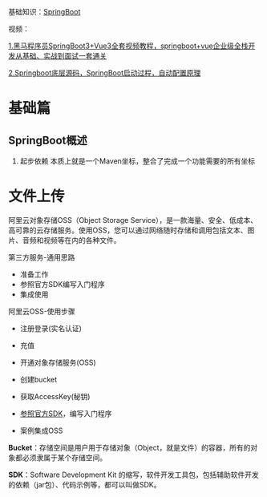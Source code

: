 基础知识：[SpringBoot](https://blog.csdn.net/rc4gyyc/article/details/135612711)

视频：

[1.黑马程序员SpringBoot3+Vue3全套视频教程，springboot+vue企业级全栈开发从基础、实战到面试一套通关](https://www.bilibili.com/video/BV14z4y1N7pg?spm_id_from=333.788.player.switch&vd_source=5063386180163934afae66c4e87325ac&p=1)

[2.Springboot底层源码，SpringBoot启动过程，自动配置原理](https://www.bilibili.com/video/BV1y9k3Y9EvL?spm_id_from=333.788.player.switch&vd_source=5063386180163934afae66c4e87325ac&p=1)

# 基础篇
## SpringBoot概述
1. 起步依赖 
本质上就是一个Maven坐标，整合了完成一个功能需要的所有坐标

# 文件上传

阿里云对象存储OSS（Object Storage Service），是一款海量、安全、低成本、高可靠的云存储服务。使用OSS，您可以通过网络随时存储和调用包括文本、图片、音频和视频等在内的各种文件。

第三方服务-通用思路	

- 准备工作
- 参照官方SDK编写入门程序
- 集成使用

阿里云OSS-使用步骤

- 注册登录(实名认证)

- 充值

- 开通对象存储服务(OSS)

- 创建bucket
- 获取AccessKey(秘钥)
- [参照官方SDK](https://help.aliyun.com/zh/oss/developer-reference/getting-started?spm=a2c4g.11186623.help-menu-31815.d_3_2_0_0.30c710b2Hl7kX3#c9e86f54f3r3z)，编写入门程序
- 案例集成OSS

**Bucket**：存储空间是用户用于存储对象（Object，就是文件）的容器，所有的对象都必须隶属于某个存储空间。

**SDK**：Software Development Kit 的缩写，软件开发工具包，包括辅助软件开发的依赖（jar包）、代码示例等，都可以叫做SDK。
